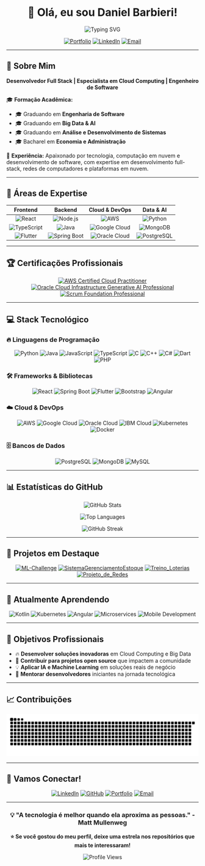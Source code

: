 <div align="center">

# 👋 Olá, eu sou Daniel Barbieri!

![Typing SVG](https://readme-typing-svg.herokuapp.com?font=Fira+Code&size=24&duration=3000&pause=1000&color=00D9FF&center=true&vCenter=true&width=600&lines=Full+Stack+Developer;Cloud+Computing+Expert;Big+Data+%26+AI+Enthusiast;Software+Engineer)

[![Portfolio](https://img.shields.io/badge/Portfolio-000000?style=for-the-badge&logo=About.me&logoColor=white)](https://portifoliodanielbarbieri.netlify.app/)
[![LinkedIn](https://img.shields.io/badge/LinkedIn-0077B5?style=for-the-badge&logo=linkedin&logoColor=white)](https://www.linkedin.com/in/daniel-barbieri-4990462a/)
[![Email](https://img.shields.io/badge/Email-D14836?style=for-the-badge&logo=gmail&logoColor=white)](mailto:daniel.barbieri21@outlook.com)

</div>

---

## 🎯 Sobre Mim

<div align="center">

**Desenvolvedor Full Stack | Especialista em Cloud Computing | Engenheiro de Software**

</div>

🎓 **Formação Acadêmica:**
- 🎓 Graduando em **Engenharia de Software**
- 🎓 Graduando em **Big Data & AI** 
- 🎓 Graduando em **Análise e Desenvolvimento de Sistemas**
- 🎓 Bacharel em **Economia e Administração**

💼 **Experiência:** Apaixonado por tecnologia, computação em nuvem e desenvolvimento de software, com expertise em desenvolvimento full-stack, redes de computadores e plataformas em nuvem.

---

## 🚀 Áreas de Expertise

<div align="center">

| **Frontend** | **Backend** | **Cloud & DevOps** | **Data & AI** |
|:---:|:---:|:---:|:---:|
| ![React](https://img.shields.io/badge/React-61DAFB?style=for-the-badge&logo=react&logoColor=black) | ![Node.js](https://img.shields.io/badge/Node.js-339933?style=for-the-badge&logo=node.js&logoColor=white) | ![AWS](https://img.shields.io/badge/AWS-232F3E?style=for-the-badge&logo=amazon-aws&logoColor=white) | ![Python](https://img.shields.io/badge/Python-3776AB?style=for-the-badge&logo=python&logoColor=white) |
| ![TypeScript](https://img.shields.io/badge/TypeScript-3178C6?style=for-the-badge&logo=typescript&logoColor=white) | ![Java](https://img.shields.io/badge/Java-ED8B00?style=for-the-badge&logo=java&logoColor=white) | ![Google Cloud](https://img.shields.io/badge/Google_Cloud-4285F4?style=for-the-badge&logo=google-cloud&logoColor=white) | ![MongoDB](https://img.shields.io/badge/MongoDB-47A248?style=for-the-badge&logo=mongodb&logoColor=white) |
| ![Flutter](https://img.shields.io/badge/Flutter-02569B?style=for-the-badge&logo=flutter&logoColor=white) | ![Spring Boot](https://img.shields.io/badge/Spring_Boot-6DB33F?style=for-the-badge&logo=spring-boot&logoColor=white) | ![Oracle Cloud](https://img.shields.io/badge/Oracle_Cloud-F80000?style=for-the-badge&logo=oracle&logoColor=white) | ![PostgreSQL](https://img.shields.io/badge/PostgreSQL-316192?style=for-the-badge&logo=postgresql&logoColor=white) |

</div>

---

## 🏆 Certificações Profissionais

<div align="center">

[![AWS Certified Cloud Practitioner](https://img.shields.io/badge/AWS_Certified_Cloud_Practitioner-FF9900?style=for-the-badge&logo=amazon-aws&logoColor=white)](https://www.credly.com/badges/aws-certified-cloud-practitioner)
[![Oracle Cloud Infrastructure Generative AI Professional](https://img.shields.io/badge/OCI_Generative_AI_Professional-F80000?style=for-the-badge&logo=oracle&logoColor=white)](https://www.credly.com/badges/oracle-cloud-infrastructure-generative-ai-professional)
[![Scrum Foundation Professional](https://img.shields.io/badge/Scrum_Foundation_Professional-009FDA?style=for-the-badge&logo=scrumalliance&logoColor=white)](https://www.credly.com/badges/scrum-foundation-professional)

</div>

---

## 💻 Stack Tecnológico

### 🔥 Linguagens de Programação
<div align="center">

![Python](https://img.shields.io/badge/Python-3776AB?style=for-the-badge&logo=python&logoColor=white)
![Java](https://img.shields.io/badge/Java-ED8B00?style=for-the-badge&logo=java&logoColor=white)
![JavaScript](https://img.shields.io/badge/JavaScript-F7DF1E?style=for-the-badge&logo=javascript&logoColor=black)
![TypeScript](https://img.shields.io/badge/TypeScript-3178C6?style=for-the-badge&logo=typescript&logoColor=white)
![C](https://img.shields.io/badge/C-00599C?style=for-the-badge&logo=c&logoColor=white)
![C++](https://img.shields.io/badge/C++-00599C?style=for-the-badge&logo=c%2B%2B&logoColor=white)
![C#](https://img.shields.io/badge/C%23-239120?style=for-the-badge&logo=c-sharp&logoColor=white)
![Dart](https://img.shields.io/badge/Dart-0175C2?style=for-the-badge&logo=dart&logoColor=white)
![PHP](https://img.shields.io/badge/PHP-777BB4?style=for-the-badge&logo=php&logoColor=white)

</div>

### 🛠️ Frameworks & Bibliotecas
<div align="center">

![React](https://img.shields.io/badge/React-61DAFB?style=for-the-badge&logo=react&logoColor=black)
![Spring Boot](https://img.shields.io/badge/Spring_Boot-6DB33F?style=for-the-badge&logo=spring-boot&logoColor=white)
![Flutter](https://img.shields.io/badge/Flutter-02569B?style=for-the-badge&logo=flutter&logoColor=white)
![Bootstrap](https://img.shields.io/badge/Bootstrap-563D7C?style=for-the-badge&logo=bootstrap&logoColor=white)
![Angular](https://img.shields.io/badge/Angular-DD0031?style=for-the-badge&logo=angular&logoColor=white)

</div>

### ☁️ Cloud & DevOps
<div align="center">

![AWS](https://img.shields.io/badge/AWS-232F3E?style=for-the-badge&logo=amazon-aws&logoColor=white)
![Google Cloud](https://img.shields.io/badge/Google_Cloud-4285F4?style=for-the-badge&logo=google-cloud&logoColor=white)
![Oracle Cloud](https://img.shields.io/badge/Oracle_Cloud-F80000?style=for-the-badge&logo=oracle&logoColor=white)
![IBM Cloud](https://img.shields.io/badge/IBM_Cloud-052FAD?style=for-the-badge&logo=ibm&logoColor=white)
![Kubernetes](https://img.shields.io/badge/Kubernetes-326CE5?style=for-the-badge&logo=kubernetes&logoColor=white)
![Docker](https://img.shields.io/badge/Docker-2496ED?style=for-the-badge&logo=docker&logoColor=white)

</div>

### 🗄️ Bancos de Dados
<div align="center">

![PostgreSQL](https://img.shields.io/badge/PostgreSQL-316192?style=for-the-badge&logo=postgresql&logoColor=white)
![MongoDB](https://img.shields.io/badge/MongoDB-47A248?style=for-the-badge&logo=mongodb&logoColor=white)
![MySQL](https://img.shields.io/badge/MySQL-4479A1?style=for-the-badge&logo=mysql&logoColor=white)

</div>

---

## 📊 Estatísticas do GitHub

<div align="center">

![GitHub Stats](https://github-readme-stats.vercel.app/api?username=DanielBarbieri21&theme=tokyonight&show_icons=true&hide_border=true&count_private=false&include_all_commits=false&hide=contribs)

![Top Languages](https://github-readme-stats.vercel.app/api/top-langs/?username=DanielBarbieri21&theme=tokyonight&layout=compact&hide_border=true&langs_count=8&exclude_repo=DanielBarbieri21)

![GitHub Streak](https://github-readme-streak-stats.herokuapp.com/?user=DanielBarbieri21&theme=tokyonight&hide_border=true)

</div>

---

## 🌟 Projetos em Destaque

<div align="center">

[![ML-Challenge](https://github-readme-stats.vercel.app/api/pin/?username=DanielBarbieri21&repo=ML-Challenge&theme=tokyonight&hide_border=true)](https://github.com/DanielBarbieri21/ML-Challenge)
[![SistemaGerenciamentoEstoque](https://github-readme-stats.vercel.app/api/pin/?username=DanielBarbieri21&repo=SistemaGerenciamentoEstoque&theme=tokyonight&hide_border=true)](https://github.com/DanielBarbieri21/SistemaGerenciamentoEstoque)
[![Treino_Loterias](https://github-readme-stats.vercel.app/api/pin/?username=DanielBarbieri21&repo=Treino_Loterias&theme=tokyonight&hide_border=true)](https://github.com/DanielBarbieri21/Treino_Loterias)
[![Projeto_de_Redes](https://github-readme-stats.vercel.app/api/pin/?username=DanielBarbieri21&repo=Projeto_de_Redes&theme=tokyonight&hide_border=true)](https://github.com/DanielBarbieri21/Projeto_de_Redes)

</div>

---

## 🚀 Atualmente Aprendendo

<div align="center">

![Kotlin](https://img.shields.io/badge/Kotlin-0095D5?style=for-the-badge&logo=kotlin&logoColor=white)
![Kubernetes](https://img.shields.io/badge/Kubernetes-326CE5?style=for-the-badge&logo=kubernetes&logoColor=white)
![Angular](https://img.shields.io/badge/Angular-DD0031?style=for-the-badge&logo=angular&logoColor=white)
![Microservices](https://img.shields.io/badge/Microservices-FF6B6B?style=for-the-badge&logo=microservices&logoColor=white)
![Mobile Development](https://img.shields.io/badge/Mobile_Development-000000?style=for-the-badge&logo=react-native&logoColor=white)

</div>

---

## 🎯 Objetivos Profissionais

- 🔥 **Desenvolver soluções inovadoras** em Cloud Computing e Big Data
- 🚀 **Contribuir para projetos open source** que impactem a comunidade
- 💡 **Aplicar IA e Machine Learning** em soluções reais de negócio
- 🌟 **Mentorar desenvolvedores** iniciantes na jornada tecnológica

---

## 📈 Contribuições

<div align="center">

![Snake animation](https://raw.githubusercontent.com/DanielBarbieri21/DanielBarbieri21/output/github-contribution-grid-snake.svg)



</div>

---

## 🤝 Vamos Conectar!

<div align="center">

[![LinkedIn](https://img.shields.io/badge/LinkedIn-0077B5?style=for-the-badge&logo=linkedin&logoColor=white)](https://www.linkedin.com/in/daniel-barbieri-4990462a/)
[![GitHub](https://img.shields.io/badge/GitHub-100000?style=for-the-badge&logo=github&logoColor=white)](https://github.com/DanielBarbieri21)
[![Portfolio](https://img.shields.io/badge/Portfolio-000000?style=for-the-badge&logo=About.me&logoColor=white)](https://portifoliodanielbarbieri.netlify.app/)
[![Email](https://img.shields.io/badge/Email-D14836?style=for-the-badge&logo=gmail&logoColor=white)](mailto:daniel.barbieri21@outlook.com)

</div>

---

<div align="center">

### 💡 "A tecnologia é melhor quando ela aproxima as pessoas." - Matt Mullenweg

**⭐ Se você gostou do meu perfil, deixe uma estrela nos repositórios que mais te interessaram!**

![Profile Views](https://komarev.com/ghpvc/?username=DanielBarbieri21&color=blueviolet&style=for-the-badge&label=Profile+Views)

</div>

